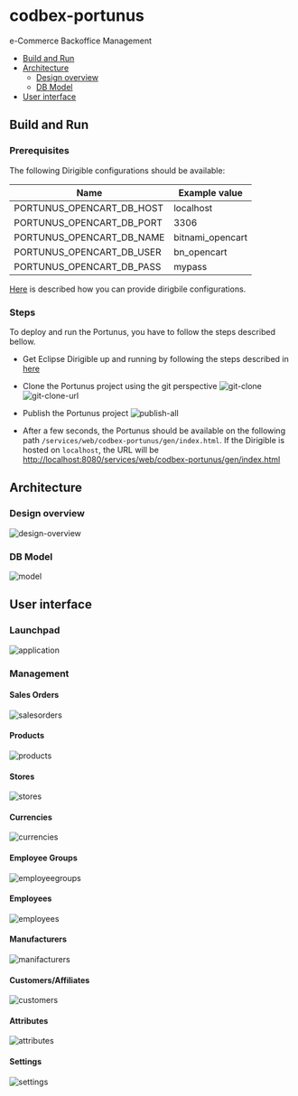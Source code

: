 # codbex-portunus

e-Commerce Backoffice Management

- [Build and Run](#build-and-run)
- [Architecture](#architecture)
	- [Design overview](#design-overview)
	- [DB Model](#db-model)
- [User interface](#user-interface)

## Build and Run

### Prerequisites
The following Dirigible configurations should be available:

| Name | Example value |
|--|--|
| PORTUNUS_OPENCART_DB_HOST | localhost |
| PORTUNUS_OPENCART_DB_PORT | 3306 |
| PORTUNUS_OPENCART_DB_NAME | bitnami_opencart |
| PORTUNUS_OPENCART_DB_USER | bn_opencart |
| PORTUNUS_OPENCART_DB_PASS | mypass |

[Here](https://www.dirigible.io/help/setup/setup-environment-variables/) is described how you can provide dirigbile configurations.

### Steps
To deploy and run the Portunus, you have to follow the steps described bellow.
- Get Eclipse Dirigible up and running by following the steps described in [here](https://github.com/eclipse/dirigible?tab=readme-ov-file#get-started)
- Clone the Portunus project using the git perspective
    ![git-clone](misc/images/portunus-git-clone.png)
    ![git-clone-url](misc/images/portunus-git-clone-url.png)

- Publish the Portunus project
    ![publish-all](misc/images/portunus-publish-all.png)

- After a few seconds, the Portunus should be available on the following path `/services/web/codbex-portunus/gen/index.html`. If the Dirigible is hosted on `localhost`, the URL will be  [http://localhost:8080/services/web/codbex-portunus/gen/index.html](http://localhost:8080/services/web/codbex-portunus/gen/index.html)

## Architecture

### Design overview
![design-overview](misc/design/portunus.svg)

### DB Model
![model](misc/images/portunus-model.png)

## User interface

### Launchpad
![application](misc/images/portunus-application.png)

### Management

#### Sales Orders
![salesorders](misc/images/portunus-salesorders.png)

#### Products
![products](misc/images/portunus-products.png)

#### Stores
![stores](misc/images/portunus-stores.png)

#### Currencies
![currencies](misc/images/portunus-currencies.png)

#### Employee Groups
![employeegroups](misc/images/portunus-employeegroups.png)

#### Employees
![employees](misc/images/portunus-employees.png)

#### Manufacturers
![manifacturers](misc/images/portunus-manufacturers.png)

#### Customers/Affiliates
![customers](misc/images/portunus-customers.png)

#### Attributes
![attributes](misc/images/portunus-attributes.png)

#### Settings
![settings](misc/images/portunus-settings.png)
